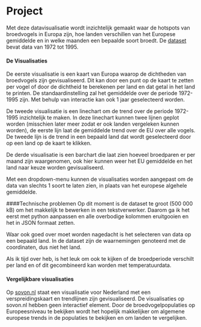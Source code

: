 # Project
Met deze datavisualisatie wordt inzichtelijk gemaakt waar de hotspots van broedvogels in Europa zijn, hoe landen verschillen van het Europese gemiddelde en 
in welke maanden een bepaalde soort broedt. De [dataset](http://ipt.sovon.nl/resource?r=eoa1997) bevat data van 1972
tot 1995. 

#### De Visualisaties
De eerste visualisatie is een kaart van Europa waarop de dichtheden van broedvogels zijn gevisualiseerd. 
Dit kan door een punt op de kaart te zetten per vogel of door de dichtheid te berekenen per land en dat getal in het land te printen. De standaardinstelling zal het 
gemiddelde over de periode 1972-1995 zijn. Met behulp van interactie kan ook 1 jaar geselecteerd worden. 

De tweede visualisatie is een linechart om de trend over de periode 1972-1995 inzichtelijk te maken. In deze linechart kunnen twee lijnen geplot worden (misschien later meer zodat er ook landen vergeleken kunnen worden), de eerste 
lijn laat de gemiddelde trend over de EU over alle vogels. De tweede lijn is de trend in een bepaald land dat wordt geselecteerd door op een land op 
de kaart te klikken. 

De derde visualisatie is een barchart die laat zien hoeveel broedparen er per maand zijn waargenomen, ook hier kunnen weer het EU gemiddelde en het land naar keuze
worden gevisualiseerd. 

Met een dropdown-menu kunnen de visualisaties worden aangepast om de data van slechts 1 soort te laten zien, in plaats van het europese algehele gemiddelde. 

####Technische problemen
Op dit moment is de dataset te groot (500 000 kB) om het makkelijk te bewerken in een tekstverwerker. Daarom ga ik het eerst met python aanpassen en alle overbodige 
kolommen eruitgooien en het in JSON formaat zetten. 

Waar ook goed over moet worden nagedacht is het selecteren van data op een bepaald land. In de dataset zijn de waarnemingen genoteerd met de coordinaten, dus niet het land.

Als ik tijd over heb, is het leuk om ook te kijken of de broedperiode verschilt per land en of dit gecombineerd kan worden met temperatuurdata. 

#### Vergelijkbare visualisaties
Op [sovon.nl](https://www.sovon.nl/nl/content/vogelsoorten) staat een visualisatie voor Nederland met een verspreidingskaart en trendlijnen zijn gevisualiseerd. De visualisaties op sovon.nl hebben geen interactief element.
Door de broedvogelpopulaties op Europeesniveau te bekijken wordt het hopelijk makkelijker om algemene europese trends in de populaties te bekijken en om landen te vergelijken.
